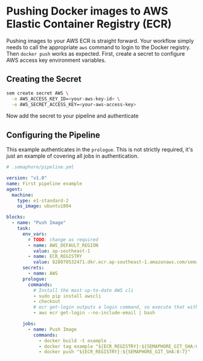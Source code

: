 # Pushing Docker images to AWS Elastic Container Registry (ECR)

Pushing images to your AWS ECR is straight forward. Your workflow
simply needs to call the appropriate `aws` command to login to the
Docker registry. Then `docker push` works as expected. First, create a
secret to configure AWS access key environment variables.

## Creating the Secret

``` bash
sem create secret AWS \
  -e AWS_ACCESS_KEY_ID=<your-aws-key-id> \
  -e AWS_SECRET_ACCESS_KEY=<your-aws-access-key>
```

Now add the secret to your pipeline and authenticate

## Configuring the Pipeline

This example authenticates in the `prologue`. This is not
strictly required, it's just an example of covering all jobs in
authentication.

``` yaml
# .semaphore/pipeline.yml

version: "v1.0"
name: First pipeline example
agent:
  machine:
    type: e1-standard-2
    os_image: ubuntu1804

blocks:
  - name: "Push Image"
    task:
      env_vars:
        # TODO: change as required
        - name: AWS_DEFAULT_REGION
          value: ap-southeast-1
        - name: ECR_REGISTRY
          value: 828070532471.dkr.ecr.ap-southeast-1.amazonaws.com/semaphore2-ecr-example
      secrets:
        - name: AWS
      prologue:
        commands:
          # Install the most up-to-date AWS cli
          - sudo pip install awscli
          - checkout
          # ecr get-login outputs a login command, so execute that with bash
          - aws ecr get-login --no-include-email | bash

      jobs:
        - name: Push Image
          commands:
            - docker build -t example .
            - docker tag example "${ECR_REGISTRY}:${SEMAPHORE_GIT_SHA:0:7}"
            - docker push "${ECR_REGISTRY}:${SEMAPHORE_GIT_SHA:0:7}"
```
